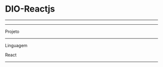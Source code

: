 # DIO-Reactjs
**********************************************************************************************************



**********************************************************************************************************
Projeto


**********************************************************************************************************
Linguagem

React


*********************************************************************************************************
